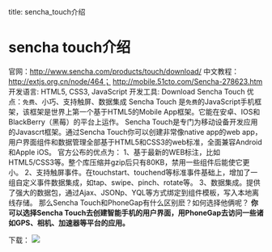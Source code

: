 title: sencha_touch介绍 

#  sencha touch介绍 
官网：http://www.sencha.com/products/touch/download/
中文教程：http://extjs.org.cn/node/464； http://mobile.51cto.com/Sencha-278623.htm
开发语言: HTML5, CSS3, JavaScript
开发工具: Download Sencha Touch
优点：` 免费 `、小巧、支持触屏、数据集成
Sencha Touch 是` 免费 `的JavaScript手机框架，该框架是世界上第一个基于HTML5的Mobile App框架。它能在安卓、IOS和BlackBerry（黑莓）的平台上运作。
Sencha Touch是专门为移动设备开发应用的Javascrt框架。通过Sencha Touch你可以创建非常像native app的web app，用户界面组件和数据管理全部基于HTML5和CSS3的web标准，全面兼容Android和Apple iOS。
官方公布的优点为：
1、基于最新的WEB标注，比如HTML5/CSS3等。整个库压缩并gzip后只有80KB，禁用一些组件后能使它更小。
2、支持触屏事件。在touchstart、touchend等标准事件基础上，增加了一组自定义事件数据集成，如tap、swipe、pinch、rotate等。
3、数据集成。提供了强大的数据包，通过Ajax、JSONp、YQL等方式绑定到组件模板，写入本地离线存储。
那么Sencha Touch和PhoneGap有什么区别麽？如何选择他俩呢？
**你可以选择Sencha Touch去创建智能手机的用户界面，用PhoneGap去访问一些诸如GPS、相机、加速器等平台的应用。**

下载：
![](/data/dokuwiki/opensourcelearn/pasted/20150614-084356.png)
